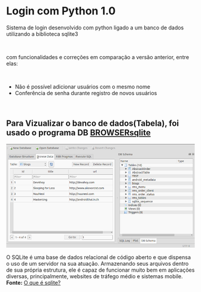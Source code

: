 <h1>Login com Python 1.0</h1>
<p>
  Sistema de login desenvolvido com python ligado a um banco de dados utilizando a biblioteca sqlite3
</p><br>

<p>
  com funcionalidades e  correções em comparação a versão anterior, entre elas:
</p><br>

<ul>
  <li>Não é possível adicionar usuários com o mesmo nome</li>
  <li>Conferência de senha durante registro de novos usuários</li>
</ul><br>

<h2>
  Para Vizualizar o banco de dados(Tabela), foi usado o programa DB <a href="https://sqlitebrowser.org/" target=_blank>BROWSERsqlite</a>
</h2>
 <img src="https://raw.githubusercontent.com/Devahoy/devahoy-assets/master/images/2015/01/sqlite-browser.png" alt="Software sqlite"/><br>
 
<p>
  O SQLite é uma base de dados relacional de código aberto e que dispensa o uso de um servidor na sua atuação. Armazenando seus arquivos dentro de sua própria estrutura, ele é       capaz de funcionar muito bem em aplicações diversas, principalmente, websites de tráfego médio e sistemas mobile. <strong>Fonte:</strong>
<a href="https://rockcontent.com/br/blog/sqlite/#:~:text=O%20SQLite%20%C3%A9%20um%20banco%20de%20dados%20relacional,colocar%20os%20seus%20arquivos%20dentro%20de%20si%20pr%C3%B3prio." target="blank">O que é sqlite?</a>
</p>
 
